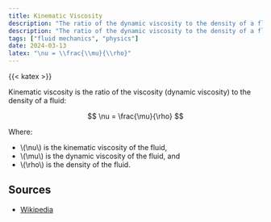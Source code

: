 ```yaml
---
title: Kinematic Viscosity
description: "The ratio of the dynamic viscosity to the density of a fluid."
description: "The ratio of the dynamic viscosity to the density of a fluid."
tags: ["fluid mechanics", "physics"]
date: 2024-03-13
latex: "\nu = \\frac{\\mu}{\\rho}"
---
```


{{< katex >}}

Kinematic viscosity is the ratio of the viscosity (dynamic viscosity) to the density of a fluid:

$$ \nu = \frac{\mu}{\rho} $$

Where:

- \\(\nu\\) is the kinematic viscosity of the fluid,
- \\(\mu\\) is the dynamic viscosity of the fluid, and
- \\(\rho\\) is the density of the fluid.

## Sources

- [Wikipedia](https://en.wikipedia.org/wiki/Viscosity#Kinematic_viscosity)
